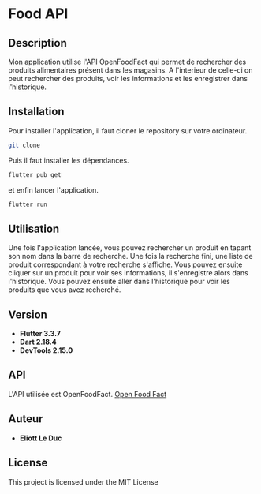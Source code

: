 # Food API

## Description

Mon application utilise l'API OpenFoodFact qui permet de rechercher des produits alimentaires présent dans les magasins.
A l'interieur de celle-ci on peut rechercher des produits, voir les informations et les enregistrer dans l'historique.

## Installation

Pour installer l'application, il faut cloner le repository sur votre ordinateur.

```bash
git clone
```

Puis il faut installer les dépendances.

```bash
flutter pub get
```

et enfin lancer l'application.

```bash
flutter run
```

## Utilisation

Une fois l'application lancée, vous pouvez rechercher un produit en tapant son nom dans la barre de recherche.
Une fois la recherche fini, une liste de produit correspondant à votre recherche s'affiche.
Vous pouvez ensuite cliquer sur un produit pour voir ses informations, il s'enregistre alors dans l'historique.
Vous pouvez ensuite aller dans l'historique pour voir les produits que vous avez recherché.

## Version

* **Flutter 3.3.7**
* **Dart 2.18.4**
* **DevTools 2.15.0**

## API

L'API utilisée est OpenFoodFact.
[Open Food Fact](https://fr.openfoodfacts.org/)

## Auteur

* **Eliott Le Duc**

## License

This project is licensed under the MIT License
